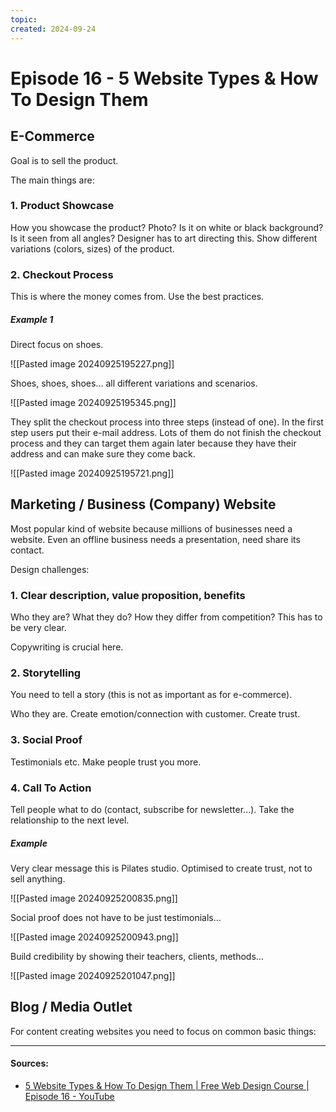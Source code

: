 ```yaml
---
topic: 
created: 2024-09-24
---
```


# Episode 16 - 5 Website Types & How To Design Them

## E-Commerce

Goal is to sell the product.

The main things are:
### 1. Product Showcase

How you showcase the product? Photo? Is it on white or black background? Is it seen from all angles? Designer has to art directing this. Show different variations (colors, sizes) of the product.


### 2. Checkout Process

This is where the money comes from. Use the best practices. 

##### Example 1

Direct focus on shoes.

![[Pasted image 20240925195227.png]]

Shoes, shoes, shoes... all different variations and scenarios.


![[Pasted image 20240925195345.png]]

They split the checkout process into three steps (instead of one). In the first step users put their e-mail address. Lots of them do not finish the checkout process and they can target them again later because they have their address and can make sure they come back.

![[Pasted image 20240925195721.png]]


## Marketing / Business (Company) Website

Most popular kind of website because millions of businesses need a website. Even an offline business needs a presentation, need share its contact.

Design challenges:

### 1. Clear description, value proposition, benefits

Who they are? What they do? How they differ from competition? This has to be very clear.

Copywriting is crucial here.

### 2. Storytelling

You need to tell a story (this is not as important as for e-commerce).

Who they are. Create emotion/connection with customer. Create trust.

### 3. Social Proof

Testimonials etc. Make people trust you more.

### 4. Call To Action

Tell people what to do (contact, subscribe for newsletter...). Take the relationship to the next level.

##### Example

Very clear message this is Pilates studio. Optimised to create trust, not to sell anything.

![[Pasted image 20240925200835.png]]

Social proof does not have to be just testimonials...

![[Pasted image 20240925200943.png]]

Build credibility by showing their teachers, clients, methods...

![[Pasted image 20240925201047.png]]


## Blog / Media Outlet

For content creating websites you need to focus on common basic things:







___

#### Sources:
- [5 Website Types & How To Design Them | Free Web Design Course | Episode 16 - YouTube](https://www.youtube.com/watch?v=ZliIs7jHi1s&list=PLXC_gcsKLD6n7p6tHPBxsKjN5hA_quaPI&index=17)